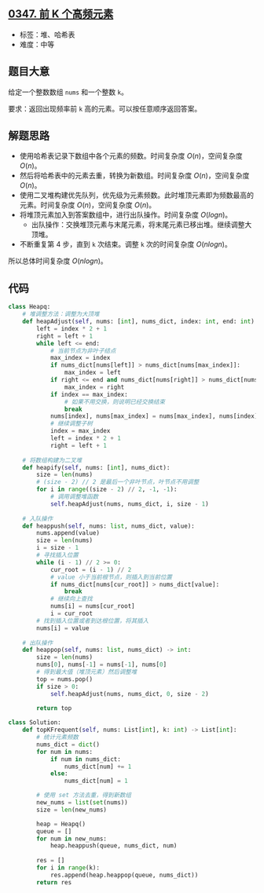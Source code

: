 ## [0347. 前 K 个高频元素](https://leetcode-cn.com/problems/top-k-frequent-elements/)

- 标签：堆、哈希表
- 难度：中等

## 题目大意

给定一个整数数组 `nums` 和一个整数 `k`。

要求：返回出现频率前 `k` 高的元素。可以按任意顺序返回答案。

## 解题思路

- 使用哈希表记录下数组中各个元素的频数。时间复杂度 $O(n)$，空间复杂度 $O(n)$。
- 然后将哈希表中的元素去重，转换为新数组。时间复杂度 $O(n)$，空间复杂度 $O(n)$。
- 使用二叉堆构建优先队列，优先级为元素频数。此时堆顶元素即为频数最高的元素。时间复杂度 $O(n)$，空间复杂度 $O(n)$。
- 将堆顶元素加入到答案数组中，进行出队操作。时间复杂度 $O(log{n})$。
  - 出队操作：交换堆顶元素与末尾元素，将末尾元素已移出堆。继续调整大顶堆。
- 不断重复第 4 步，直到 `k` 次结束。调整 `k` 次的时间复杂度 $O(nlog{n})$。

所以总体时间复杂度 $O(nlog{n})$。

## 代码

```Python
class Heapq:
	# 堆调整方法：调整为大顶堆
	def heapAdjust(self, nums: [int], nums_dict, index: int, end: int):
		left = index * 2 + 1
		right = left + 1
		while left <= end:
			# 当前节点为非叶子结点
			max_index = index
			if nums_dict[nums[left]] > nums_dict[nums[max_index]]:
				max_index = left
			if right <= end and nums_dict[nums[right]] > nums_dict[nums[max_index]]:
				max_index = right
			if index == max_index:
				# 如果不用交换，则说明已经交换结束
				break
			nums[index], nums[max_index] = nums[max_index], nums[index]
			# 继续调整子树
			index = max_index
			left = index * 2 + 1
			right = left + 1
	
	# 将数组构建为二叉堆
	def heapify(self, nums: [int], nums_dict):
		size = len(nums)
		# (size - 2) // 2 是最后一个非叶节点，叶节点不用调整
		for i in range((size - 2) // 2, -1, -1):
			# 调用调整堆函数
			self.heapAdjust(nums, nums_dict, i, size - 1)
	
	# 入队操作
	def heappush(self, nums: list, nums_dict, value):
		nums.append(value)
		size = len(nums)
		i = size - 1
		# 寻找插入位置
		while (i - 1) // 2 >= 0:
			cur_root = (i - 1) // 2
			# value 小于当前根节点，则插入到当前位置
			if nums_dict[nums[cur_root]] > nums_dict[value]:
				break
			# 继续向上查找
			nums[i] = nums[cur_root]
			i = cur_root
		# 找到插入位置或者到达根位置，将其插入
		nums[i] = value
				
	# 出队操作
	def heappop(self, nums: list, nums_dict) -> int:
		size = len(nums)
		nums[0], nums[-1] = nums[-1], nums[0]
		# 得到最大值（堆顶元素）然后调整堆
		top = nums.pop()
		if size > 0:
			self.heapAdjust(nums, nums_dict, 0, size - 2)
			
		return top

class Solution:
    def topKFrequent(self, nums: List[int], k: int) -> List[int]:
        # 统计元素频数
        nums_dict = dict()
        for num in nums:
            if num in nums_dict:
                nums_dict[num] += 1
            else:
                nums_dict[num] = 1

        # 使用 set 方法去重，得到新数组
        new_nums = list(set(nums))
        size = len(new_nums)

        heap = Heapq()
        queue = []
        for num in new_nums:
            heap.heappush(queue, nums_dict, num)
        
        res = []
        for i in range(k):
            res.append(heap.heappop(queue, nums_dict))
        return res
```


